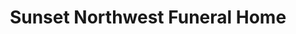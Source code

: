 ---
title: "Sunset Northwest Funeral Home"
url: /leon-valley/sunset-northwest-funeral-home/
shop: Bestattungen
---